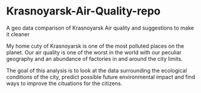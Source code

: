 # Krasnoyarsk-Air-Quality-repo
A geo data comparison of Krasnoyarsk Air quality and suggestions to make it cleaner

My home cuty of Krasnoyarsk is one of the most polluted places on the planet. Our air quality is one of the worst in the world with our peculiar geography and an abundance of factories in and around the city limits.

The goal of this analysis is to look at the data surrounding the ecological conditions of the city, predict possible future environmental impact and find ways to improve the cituations for the citizens.
